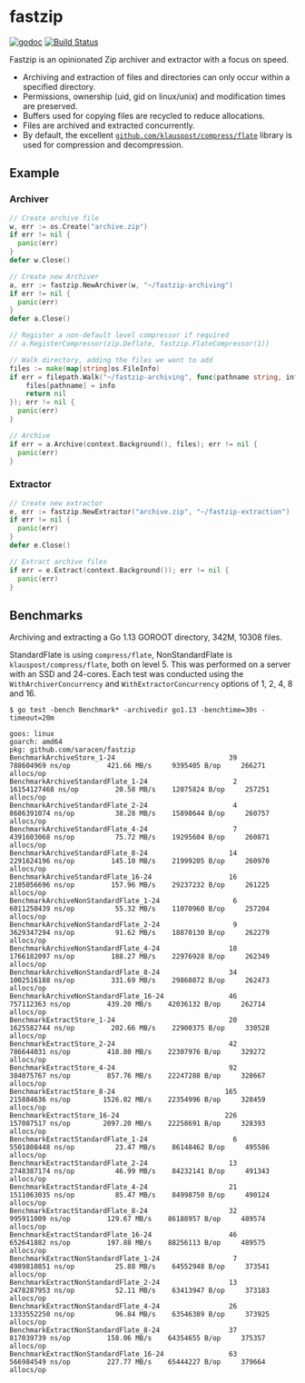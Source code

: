 # fastzip

[![godoc](https://godoc.org/github.com/saracen/fastzip?status.svg)](http://godoc.org/github.com/saracen/fastzip)
[![Build Status](https://travis-ci.org/saracen/fastzip.svg?branch=master)](https://travis-ci.org/saracen/fastzip)

Fastzip is an opinionated Zip archiver and extractor with a focus on speed.

- Archiving and extraction of files and directories can only occur within
  a specified directory.
- Permissions, ownership (uid, gid on linux/unix) and modification times are
  preserved.
- Buffers used for copying files are recycled to reduce allocations.
- Files are archived and extracted concurrently.
- By default, the excellent
  [`github.com/klauspost/compress/flate`](https://github.com/klauspost/compress)
  library is used for compression and decompression.

## Example
### Archiver
```go
// Create archive file
w, err := os.Create("archive.zip")
if err != nil {
  panic(err)
}
defer w.Close()

// Create new Archiver
a, err := fastzip.NewArchiver(w, "~/fastzip-archiving")
if err != nil {
  panic(err)
}
defer a.Close()

// Register a non-default level compressor if required
// a.RegisterCompressor(zip.Deflate, fastzip.FlateCompressor(1))

// Walk directory, adding the files we want to add
files := make(map[string]os.FileInfo)
if err = filepath.Walk("~/fastzip-archiving", func(pathname string, info os.FileInfo, err error) error {
	files[pathname] = info
	return nil
}); err != nil {
  panic(err)
}

// Archive
if err = a.Archive(context.Background(), files); err != nil {
  panic(err)
}
```

### Extractor
```go
// Create new extractor
e, err := fastzip.NewExtractor("archive.zip", "~/fastzip-extraction")
if err != nil {
  panic(err)
}
defer e.Close()

// Extract archive files
if err = e.Extract(context.Background()); err != nil {
  panic(err)
}
```

## Benchmarks

Archiving and extracting a Go 1.13 GOROOT directory, 342M, 10308 files.

StandardFlate is using  `compress/flate`, NonStandardFlate is
`klauspost/compress/flate`, both on level 5. This was performed on a server with an SSD and 24-cores. Each test was conducted
using the `WithArchiverConcurrency` and `WithExtractorConcurrency` options of 1, 2, 4, 8 and 16.

```
$ go test -bench Benchmark* -archivedir go1.13 -benchtime=30s -timeout=20m

goos: linux
goarch: amd64
pkg: github.com/saracen/fastzip
BenchmarkArchiveStore_1-24                            39         788604969 ns/op         421.66 MB/s     9395405 B/op     266271 allocs/op
BenchmarkArchiveStandardFlate_1-24                     2        16154127468 ns/op         20.58 MB/s    12075824 B/op     257251 allocs/op
BenchmarkArchiveStandardFlate_2-24                     4        8686391074 ns/op          38.28 MB/s    15898644 B/op     260757 allocs/op
BenchmarkArchiveStandardFlate_4-24                     7        4391603068 ns/op          75.72 MB/s    19295604 B/op     260871 allocs/op
BenchmarkArchiveStandardFlate_8-24                    14        2291624196 ns/op         145.10 MB/s    21999205 B/op     260970 allocs/op
BenchmarkArchiveStandardFlate_16-24                   16        2105056696 ns/op         157.96 MB/s    29237232 B/op     261225 allocs/op
BenchmarkArchiveNonStandardFlate_1-24                  6        6011250439 ns/op          55.32 MB/s    11070960 B/op     257204 allocs/op
BenchmarkArchiveNonStandardFlate_2-24                  9        3629347294 ns/op          91.62 MB/s    18870130 B/op     262279 allocs/op
BenchmarkArchiveNonStandardFlate_4-24                 18        1766182097 ns/op         188.27 MB/s    22976928 B/op     262349 allocs/op
BenchmarkArchiveNonStandardFlate_8-24                 34        1002516188 ns/op         331.69 MB/s    29860872 B/op     262473 allocs/op
BenchmarkArchiveNonStandardFlate_16-24                46         757112363 ns/op         439.20 MB/s    42036132 B/op     262714 allocs/op
BenchmarkExtractStore_1-24                            20        1625582744 ns/op         202.66 MB/s    22900375 B/op     330528 allocs/op
BenchmarkExtractStore_2-24                            42         786644031 ns/op         418.80 MB/s    22307976 B/op     329272 allocs/op
BenchmarkExtractStore_4-24                            92         384075767 ns/op         857.76 MB/s    22247288 B/op     328667 allocs/op
BenchmarkExtractStore_8-24                           165         215884636 ns/op        1526.02 MB/s    22354996 B/op     328459 allocs/op
BenchmarkExtractStore_16-24                          226         157087517 ns/op        2097.20 MB/s    22258691 B/op     328393 allocs/op
BenchmarkExtractStandardFlate_1-24                     6        5501808448 ns/op          23.47 MB/s    86148462 B/op     495586 allocs/op
BenchmarkExtractStandardFlate_2-24                    13        2748387174 ns/op          46.99 MB/s    84232141 B/op     491343 allocs/op
BenchmarkExtractStandardFlate_4-24                    21        1511063035 ns/op          85.47 MB/s    84998750 B/op     490124 allocs/op
BenchmarkExtractStandardFlate_8-24                    32         995911009 ns/op         129.67 MB/s    86188957 B/op     489574 allocs/op
BenchmarkExtractStandardFlate_16-24                   46         652641882 ns/op         197.88 MB/s    88256113 B/op     489575 allocs/op
BenchmarkExtractNonStandardFlate_1-24                  7        4989810851 ns/op          25.88 MB/s    64552948 B/op     373541 allocs/op
BenchmarkExtractNonStandardFlate_2-24                 13        2478287953 ns/op          52.11 MB/s    63413947 B/op     373183 allocs/op
BenchmarkExtractNonStandardFlate_4-24                 26        1333552250 ns/op          96.84 MB/s    63546389 B/op     373925 allocs/op
BenchmarkExtractNonStandardFlate_8-24                 37         817039739 ns/op         158.06 MB/s    64354655 B/op     375357 allocs/op
BenchmarkExtractNonStandardFlate_16-24                63         566984549 ns/op         227.77 MB/s    65444227 B/op     379664 allocs/op
```
